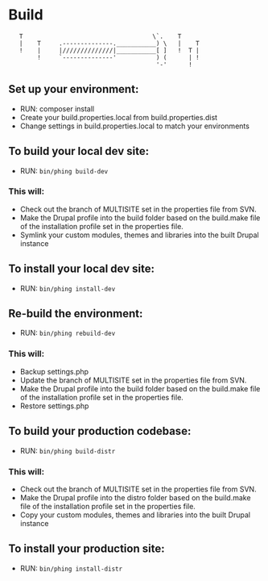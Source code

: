 # Build

       T                                    \`.    T
       |    T     .--------------.___________) \   |    T
       !    |     |//////////////|___________[ ]   !  T |
            !     `--------------'           ) (      | !
                                             '-'      !

## Set up your environment:

*   RUN: composer install
*   Create your build.properties.local from build.properties.dist
*   Change settings in build.properties.local to match your environments

## To build your local dev site:

*   RUN: <code>bin/phing build-dev</code>

### This will:

*   Check out the branch of MULTISITE set in the properties file from SVN.
*   Make the Drupal profile into the build folder based on the build.make file of the installation profile set in the properties file.
*   Symlink your custom modules, themes and libraries into the built Drupal instance

## To install your local dev site:

*   RUN: <code>bin/phing install-dev</code>

## Re-build the environment:

*   RUN: <code>bin/phing rebuild-dev</code>

### This will:

*   Backup settings.php
*   Update the branch of MULTISITE set in the properties file from SVN.
*   Make the Drupal profile into the build folder based on the build.make file of the installation profile set in the properties file.
*   Restore settings.php

## To build your production codebase:
*   RUN: <code>bin/phing build-distr</code>

### This will:

*   Check out the branch of MULTISITE set in the properties file from SVN.
*   Make the Drupal profile into the distro folder based on the build.make file of the installation profile set in the properties file.
*   Copy your custom modules, themes and libraries into the built Drupal instance

## To install your production site:

*   RUN: <code>bin/phing install-distr</code>

